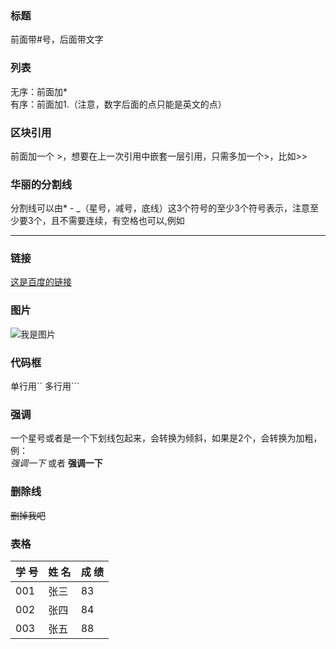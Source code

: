 ### 标题
前面带#号，后面带文字
### 列表
无序：前面加*<br>
有序：前面加1.（注意，数字后面的点只能是英文的点）
### 区块引用
前面加一个 >，想要在上一次引用中嵌套一层引用，只需多加一个>，比如>>
### 华丽的分割线
分割线可以由* - _（星号，减号，底线）这3个符号的至少3个符号表示，注意至少要3个，且不需要连续，有空格也可以,例如
***
### 链接
[这是百度的链接](https://www.baidu.com/)
### 图片
![我是图片](图片url)
### 代码框
单行用``
多行用```
### 强调
一个星号或者是一个下划线包起来，会转换为倾斜，如果是2个，会转换为加粗，例：<br>
*强调一下* 或者 **强调一下**
### 删除线
~~删掉我吧~~
### 表格
|学  号|姓  名|成  绩|
|:---|---|---|
|001|张三|83|
|002|张四|84|
|003|张五|88|

